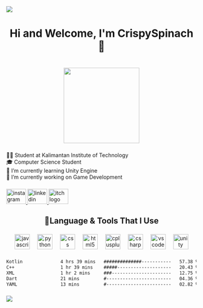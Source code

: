 <div>
  <img style="100%" src="https://capsule-render.vercel.app/api?type=waving&height=100&section=header&reversal=false&fontSize=70&fontColor=FFFFFF&fontAlign=50&fontAlignY=50&stroke=-&descSize=20&descAlign=50&descAlignY=50&theme=cobalt"  />
</div>

###

<h1 align="center">Hi and Welcome, I'm CrispySpinach👋</h1>

###

<br clear="both">

<div align="center">
  <img height="200" src="https://media1.tenor.com/m/IxFEoZ_X8FYAAAAd/silent-witch-happy.gif"  />
</div>

###

<p align="left">👨‍🎓 Student at Kalimantan Institute of Technology<br>🎓  Computer Science Student<br>🌱 I’m currently learning Unity Engine<br>🔭 I’m currently working on Game Development</p>

###

<div align="left">
  <a href="https://instagram.com/anyaaa_isosta" target="_blank">
    <img src="https://raw.githubusercontent.com/maurodesouza/profile-readme-generator/master/src/assets/icons/social/instagram/default.svg" width="52" height="40" alt="instagram logo"  />
  </a>
  <a href="www.linkedin.com/in/syabani-nz" target="_blank">
    <img src="https://raw.githubusercontent.com/maurodesouza/profile-readme-generator/master/src/assets/icons/social/linkedin/default.svg" width="52" height="40" alt="linkedin logo"  />
  </a>
  <a href="https://www.youtube.com/watch?v=dQw4w9WgXcQ" target="_blank">
    <img src="https://static.itch.io/images/itchio-textless-white.svg" width="52" height="40" alt="itch logo"  />
  </a>
</div>

###

<h2 align="center">🚀Language & Tools That I Use</h2>

###

<div align="center">
  <img src="https://skillicons.dev/icons?i=js" height="40" alt="javascript logo"  />
  <img width="12" />
  <img src="https://cdn.jsdelivr.net/gh/devicons/devicon/icons/python/python-original.svg" height="40" alt="python logo"  />
  <img width="12" />
  <img src="https://cdn.jsdelivr.net/gh/devicons/devicon/icons/css3/css3-plain.svg" height="40" alt="css logo"  />
  <img width="12" />
  <img src="https://cdn.jsdelivr.net/gh/devicons/devicon/icons/html5/html5-plain.svg" height="40" alt="html5 logo"  />
  <img width="12" />
  <img src="https://cdn.jsdelivr.net/gh/devicons/devicon/icons/cplusplus/cplusplus-plain.svg" height="40" alt="cplusplus logo"  />
  <img width="12" />
  <img src="https://cdn.jsdelivr.net/gh/devicons/devicon/icons/csharp/csharp-plain.svg" height="40" alt="csharp logo"  />
  <img width="12" />
  <img src="https://cdn.jsdelivr.net/gh/devicons/devicon/icons/vscode/vscode-original.svg" height="40" alt="vscode logo"  />
  <img width="12" />
  <img src="https://cdn.jsdelivr.net/gh/devicons/devicon/icons/unity/unity-original.svg" height="40" alt="unity logo"  />
</div>

###

<!--START_SECTION:waka-->

```txt
Kotlin              4 hrs 39 mins   ##############-----------   57.38 %
C++                 1 hr 39 mins    #####--------------------   20.43 %
XML                 1 hr 2 mins     ###----------------------   12.75 %
Dart                21 mins         #------------------------   04.36 %
YAML                13 mins         #------------------------   02.82 %
```

<!--END_SECTION:waka-->

###

<div>
  <img style="100%" src="https://capsule-render.vercel.app/api?type=waving&height=100&section=footer&reversal=false&fontSize=70&fontColor=FFFFFF&fontAlign=50&fontAlignY=50&stroke=-&animation=scaleIn&descSize=20&descAlign=50&descAlignY=50&textBg=false&theme=cobalt"  />
</div>

###
